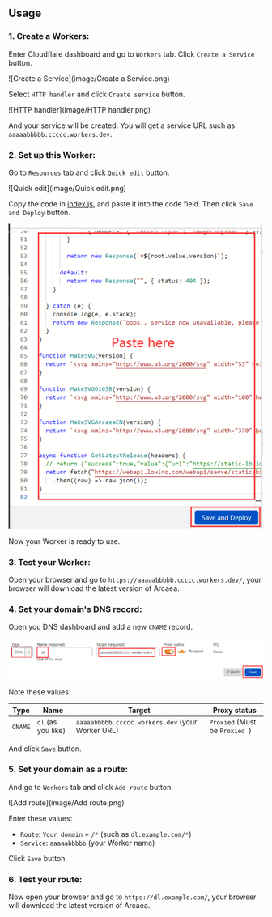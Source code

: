 ## Usage

### 1. Create a Workers:

Enter Cloudflare dashboard and go to `Workers` tab. Click `Create a Service` button.

![Create a Service](image/Create a Service.png)

Select `HTTP handler` and click `Create service` button.

![HTTP handler](image/HTTP handler.png)

And your service will be created. You will get a service URL such as `aaaaabbbbb.ccccc.workers.dev`.

### 2. Set up this Worker:

Go to `Resources` tab and click `Quick edit` button.

![Quick edit](image/Quick edit.png)

Copy the code in [index.js](index.js), and paste it into the code field. Then click `Save and Deploy` button.

![paste code](image/paste.png)

Now your Worker is ready to use.

### 3. Test your Worker:

Open your browser and go to `https://aaaaabbbbb.ccccc.workers.dev/`, your browser will download the latest version of Arcaea.

### 4. Set your domain's DNS record:

Open you DNS dashboard and add a new `CNAME` record.

![CNAME](image/CNAME.png)

Note these values:

| Type    | Name               | Target                                           | Proxy status                   |
|---------|--------------------|--------------------------------------------------|--------------------------------|
| `CNAME` | `dl` (as you like) | `aaaaabbbbb.ccccc.workers.dev` (your Worker URL) | `Proxied` (Must be `Proxied `) |

And click `Save` button.

### 5. Set your domain as a route:

And go to `Workers` tab and click `Add route` button.

![Add route](image/Add route.png)

Enter these values:

 - `Route`: `Your domain` + `/*` (such as `dl.example.com/*`)
 - `Service`: `aaaaabbbbb` (your Worker name)

Click `Save` button.

### 6. Test your route:

Now open your browser and go to `https://dl.example.com/`, your browser will download the latest version of Arcaea.
